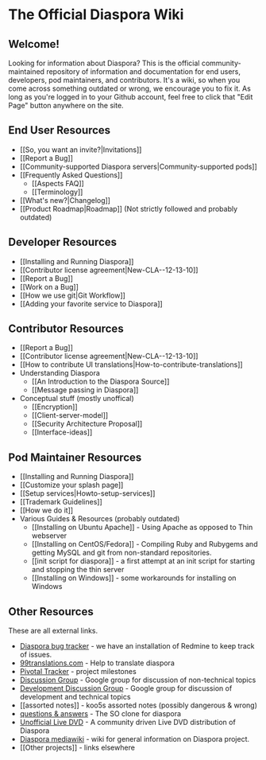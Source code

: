 # The Official Diaspora Wiki

## Welcome!
Looking for information about Diaspora? This is the official community-maintained repository
of information and documentation for end users, developers, pod maintainers, and contributors. 
It's a wiki, so when you come across something outdated or wrong, we encourage you to fix it.
As long as you're logged in to your Github account, feel free to click that "Edit Page" button
anywhere on the site.

## End User Resources
* [[So, you want an invite?|Invitations]]
* [[Report a Bug]]
* [[Community-supported Diaspora servers|Community-supported pods]]
* [[Frequently Asked Questions]]
   * [[Aspects FAQ]]
   * [[Terminology]]
* [[What's new?|Changelog]]
* [[Product Roadmap|Roadmap]] (Not strictly followed and probably outdated)

## Developer Resources
* [[Installing and Running Diaspora]]
* [[Contributor license agreement|New-CLA--12-13-10]]
* [[Report a Bug]]
* [[Work on a Bug]]
* [[How we use git|Git Workflow]]
* [[Adding your favorite service to Diaspora]]

## Contributor Resources
* [[Report a Bug]]
* [[Contributor license agreement|New-CLA--12-13-10]]
* [[How to contribute UI translations|How-to-contribute-translations]]
* Understanding Diaspora
  * [[An Introduction to the Diaspora Source]]
  * [[Message passing in Diaspora]]
* Conceptual stuff (mostly unoffical)
  * [[Encryption]]
  * [[Client-server-model]]
  * [[Security Architecture Proposal]]
  * [[Interface-ideas]]

## Pod Maintainer Resources
* [[Installing and Running Diaspora]]
* [[Customize your splash page]]
* [[Setup services|Howto-setup-services]]
* [[Trademark Guidelines]]
* [[How we do it]]
* Various Guides & Resources (probably outdated)
  * [[Installing on Ubuntu Apache]] - Using Apache as opposed to Thin webserver
  * [[Installing on CentOS/Fedora]] - Compiling Ruby and Rubygems and getting MySQL and git from non-standard repositories.
  * [[init script for diaspora]] - a first attempt at an init script for starting and stopping the thin server
  * [[Installing on Windows]] - some workarounds for installing on Windows

## Other Resources
These are all external links.

* [Diaspora bug tracker](http://bugs.joindiaspora.com/projects/diaspora/issues) - we have an installation of Redmine to keep track of issues.
* [99translations.com](http://99translations.com/public_projects/show/181) - Help to translate diaspora
* [Pivotal Tracker](https://www.pivotaltracker.com/projects/61641) - project milestones
* [Discussion Group](http://groups.google.com/group/diaspora-discuss) - Google group for discussion of non-technical topics
* [Development Discussion Group](http://groups.google.com/group/diaspora-dev) - Google group for discussion of development and technical topics
* [[assorted notes]] - koo5s assorted notes (possibly dangerous & wrong)
* [questions & answers](http://diaspora.shapado.com/) - The SO clone for diaspora
* [Unofficial Live DVD](http://github.com/diaspora/diaspora/wiki/Unofficial-Diaspora-Live-DVD) - A community driven Live DVD distribution of Diaspora
* [Diaspora mediawiki](http://diasporatest.com) - wiki for general information on Diaspora project. 
* [[Other projects]] - links elsewhere

